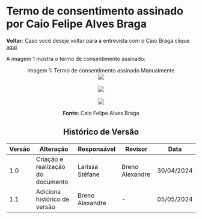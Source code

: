 # Termo de consentimento assinado por Caio Felipe Alves Braga

**Voltar**: Caso você deseje voltar para a entrevista com o Caio Braga clique [aqui](PerfilUsuario/Estudantes/Entrevistas/Gravacao/CaioBraga.md)

A imagem 1 mostra o termo de consentimento assinado:

  <div align="center">
    Imagem 1: Termo de consentimento assinado Manualmente
    <br>
    <img src="https://raw.githubusercontent.com/Interacao-Humano-Computador/2024.1-SIGAA/main/docs/Midia/TermosPNJ/termoCaioAlves.jpg">

 <div align="center">
    <br>
    <img src="https://raw.githubusercontent.com/Interacao-Humano-Computador/2024.1-SIGAA/main/docs/Midia/TermosPNJ/TermoCaioAlves.jpg">

 <div align="center">
    <br>
    <img src="https://raw.githubusercontent.com/Interacao-Humano-Computador/2024.1-SIGAA/main/docs/Midia/TermosPNJ/TermoCaioAlves2.jpg">

**Fonte:** Caio Felipe Alves Braga

## Histórico de Versão

| Versão | Alteração                         | Responsável     | Revisor         | Data       |
| ------ | --------------------------------- | --------------- | --------------- | ---------- |
| 1.0    | Criação e realização do documento | Larissa Stéfane | Breno Alexandre | 30/04/2024 |
| 1.1    | Adiciona histórico de versão      | Breno Alexandre | -               | 05/05/2024 |
